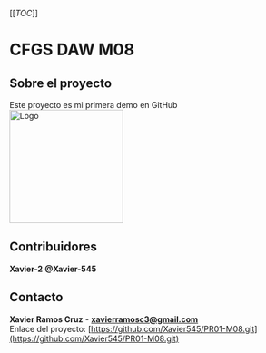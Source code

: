 [[_TOC_]]

# CFGS DAW M08
## Sobre el proyecto

Este proyecto es mi primera demo en GitHub <br>
<img src="" alt="Logo" width="200">

## Contribuidores
**Xavier-2** **@Xavier-545** 
## Contacto
**Xavier Ramos Cruz** - **xavierramosc3@gmail.com**
<br>
Enlace del proyecto:
[https://github.com/Xavier545/PR01-M08.git](https://github.com/Xavier545/PR01-M08.git)
